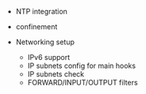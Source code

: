  * NTP integration

 * confinement

 * Networking setup
   * IPv6 support
   * IP subnets config for main hooks
   * IP subnets check
   * FORWARD/INPUT/OUTPUT filters

